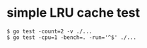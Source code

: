 # simple LRU cache test
```
$ go test -count=2 -v ./...
$ go test -cpu=1 -bench=. -run='^$' ./...
```